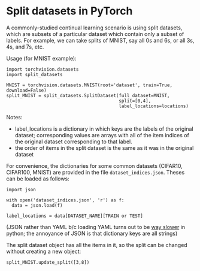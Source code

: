 # Split datasets in PyTorch

A commonly-studied continual learning scenario is using split datasets, which are subsets of a particular dataset which contain only a subset of labels.  For example, we can take splits of MNIST, say all 0s and 6s, or all 3s, 4s, and 7s, etc.  

Usage (for MNIST example):
```
import torchvision.datasets
import split_datasets

MNIST = torchvision.datasets.MNIST(root='dataset', train=True, download=False)
split_MNIST = split_datasets.SplitDataset(full_dataset=MNIST,
                                          split=[0,4],
                                          label_locations=locations)
```

Notes:
* label_locations is a dictionary in which keys are the labels of the original dataset; corresponding values are arrays with all of the item indices of the original dataset corresponding to that label.
* the order of items in the split dataset is the same as it was in the original dataset 

For convenience, the dictionaries for some common datasets (CIFAR10, CIFAR100, MNIST) are provided in the file `dataset_indices.json`.  Theses can be loaded as follows:

```
import json 

with open('dataset_indices.json', 'r') as f:
  data = json.load(f)

label_locations = data[DATASET_NAME][TRAIN or TEST]
```

(JSON rather than YAML b/c loading YAML turns out to be [way slower](https://stackoverflow.com/questions/27743711/can-i-speedup-yaml) in python; the annoyance of JSON is that dictionary keys are all strings)

The split dataset object has all the items in it, so the split can be changed without creating a new object:
```
split_MNIST.update_split([3,8])
```


